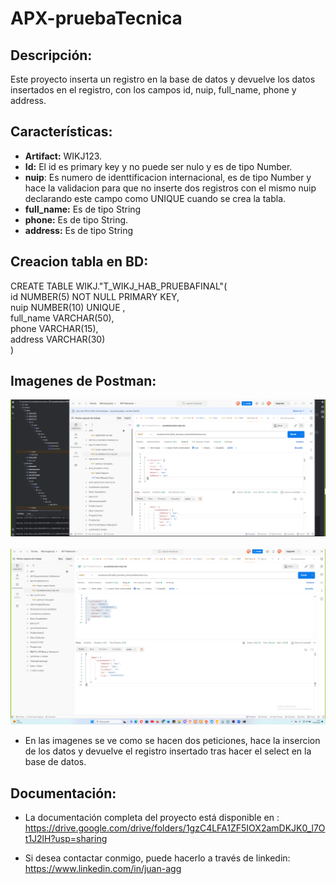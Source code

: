 # APX-pruebaTecnica
 

## Descripción:

Este proyecto  inserta un registro en la base de datos y devuelve los datos insertados en el registro, con los campos id, nuip, full_name, phone y address. 

## Características:
+ **Artifact:** WIKJ123.
+ **Id:** El id es primary key y no puede ser nulo y es de tipo Number.
+ **nuip**: Es numero de identtificacion internacional, es de tipo Number y  hace la validacion para que no inserte dos registros con el mismo nuip declarando este campo como UNIQUE cuando se crea la tabla.
+ **full_name:** Es de tipo String
+ **phone:** Es de tipo String.
+ **address:** Es de tipo String
## Creacion tabla en BD:

CREATE TABLE WIKJ."T_WIKJ_HAB_PRUEBAFINAL"(<br>
    id NUMBER(5) NOT NULL PRIMARY KEY,<br>
	nuip NUMBER(10) UNIQUE ,<br>
	full_name VARCHAR(50),<br>
	phone VARCHAR(15),<br>
	address VARCHAR(30)<br>
)

## Imagenes de Postman:

![Image](/images/PruebaTecPostman1.png)<br><br>
![Image](/images/PruebaTecPostman.png)




* En las imagenes se ve como se hacen dos peticiones, hace la insercion de los datos y devuelve el registro insertado tras hacer el select en la base de datos.

## Documentación:

* La documentación completa del proyecto está disponible en :
https://drive.google.com/drive/folders/1gzC4LFA1ZF5IOX2amDKJK0_l7Ot1J2lH?usp=sharing



* Si desea  contactar conmigo, puede hacerlo a través de linkedin:
 https://www.linkedin.com/in/juan-agg
